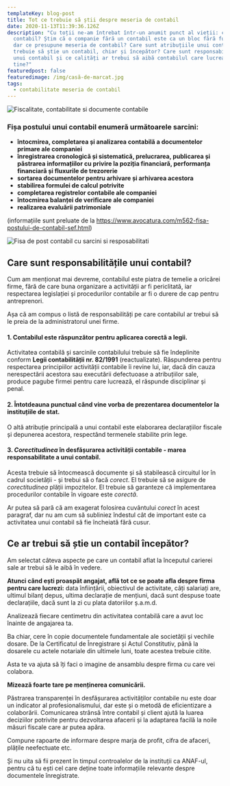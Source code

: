 ```yaml
---
templateKey: blog-post
title: Tot ce trebuie să știi despre meseria de contabil
date: 2020-11-13T11:39:36.126Z
description: "Cu toții ne-am întrebat într-un anumit punct al vieții: ce face un
  contabil? Știm că o companie fără un contabil este ca un bloc fără fundație,
  dar ce presupune meseria de contabil? Care sunt atribuțiile unui contabil? Ce
  trebuie să știe un contabil, chiar și începător? Care sunt responsabilitățile
  unui contabil și ce calități ar trebui să aibă contabilul care lucrează pentru
  tine?"
featuredpost: false
featuredimage: /img/casă-de-marcat.jpg
tags:
  - contabilitate meseria de contabil
---
```

![Fiscalitate, contabilitate si documente contabile](/img/casă-de-marcat.jpg "Casa de marcat")

### **Fișa postului unui contabil enumeră următoarele sarcini:**

* **întocmirea, completarea și analizarea contabilă a documentelor primare ale companiei**
* **înregistrarea cronologică și sistematică, prelucrarea, publicarea și păstrarea informațiilor cu privire la poziția financiară, performanța financiară și fluxurile de trezorerie**
* **sortarea documentelor pentru arhivare și arhivarea acestora**
* **stabilirea formulei de calcul potrivite**
* **completarea registrelor contabile ale companiei**
* **întocmirea balanței de verificare ale companiei**
* **realizarea evaluării patrimoniale**

(informațiile sunt preluate de la https://www.avocatura.com/m562-fisa-postului-de-contabil-sef.html)



![Fisa de post contabil cu sarcini si resposabilitati](/img/fișa-de-post-a-unui-contabil.png "infografic fisa de post contabil")

## Care sunt responsabilitățile unui contabil?

Cum am menționat mai devreme, contabilul este piatra de temelie a oricărei firme, fără de care buna organizare a activității ar fi periclitată, iar respectarea legislației și procedurilor contabile ar fi o durere de cap pentru antreprenori. 

Așa că am compus o listă de responsabilități pe care contabilul ar trebui să le preia de la administratorul unei firme.

#### 1. Contabilul este răspunzător pentru aplicarea corectă a legii.

Activitatea contabilă și sarcinile contabilului trebuie să fie îndeplinite conform **Legii contabilității nr. 82/1991** (reactualizate). Răspunderea pentru respectarea principiilor activității contabile îi revine lui, iar, dacă din cauza nerespectării acestora sau executării defectuoase a atribuțiilor sale, produce pagube firmei pentru care lucrează, el răspunde disciplinar și penal. 

#### 2. Întotdeauna punctual când vine vorba de prezentarea documentelor la instituțiile de stat.

O altă atribuție principală a unui contabil este elaborarea declarațiilor fiscale și depunerea acestora, respectând termenele stabilite prin lege. 

#### 3. *Corectitudinea* în desfășurarea activității contabile - marea responsabilitate a unui contabil.

Acesta trebuie să întocmească documente și să stabilească circuitul lor în cadrul societății - și trebui să o facă *corect*. El trebuie să se asigure de *corectitudinea* plății impozitelor. El trebuie să garanteze că implementarea procedurilor contabile în vigoare este *corectă*. 

Ar putea să pară că am exagerat folosirea cuvântului *corect* în acest paragraf, dar nu am cum să subliniez îndestul cât de important este ca activitatea unui contabil să fie încheiată fără cusur. 

## Ce ar trebui să știe un contabil începător?

Am selectat câteva aspecte pe care un contabil aflat la începutul carierei sale ar trebui să le aibă în vedere.

**Atunci când ești proaspăt angajat, află tot ce se poate afla despre firma pentru care lucrezi:** data înființării, obiectivul de activitate, câți salariați are, ultimul bilanț depus, ultima declarație de mențiuni, dacă sunt despuse toate declarațiile, dacă sunt la zi cu plata datoriilor ș.a.m.d.

Analizează fiecare centimetru din activitatea contabilă care a avut loc înainte de angajarea ta. 

Ba chiar, cere în copie documentele fundamentale ale societății și vechile dosare. De la Certificatul de Înregistrare și Actul Constitutiv, până la dosarele cu actele notariale din ultimele luni, toate acestea trebuie citite. 

Asta te va ajuta să îți faci o imagine de ansamblu despre firma cu care vei colabora.

**Mizează foarte tare pe menținerea comunicării.**

Păstrarea transparenței în desfășurarea activităților contabile nu este doar un indicator al profesionalismului, dar este și o metodă de eficientizare a colaborării. Comunicarea strânsă între contabil și client ajută la luarea deciziilor potrivite pentru dezvoltarea afacerii și la adaptarea facilă la noile măsuri fiscale care ar putea apăra.

Compune rapoarte de informare despre marja de profit, cifra de afaceri, plățile neefectuate etc.

Și nu uita să fii prezent în timpul controalelor de la instituții ca ANAF-ul, pentru că tu ești cel care deține toate informațiile relevante despre documentele înregistrate.